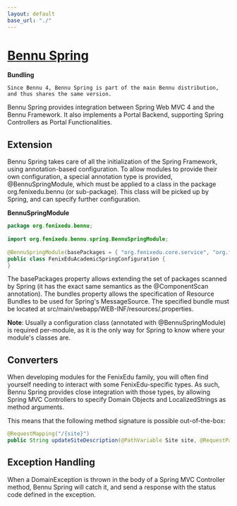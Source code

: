 ```yaml
---
layout: default
base_url: "./"
---
```



# [Bennu Spring](./bennu-spring.md)

**Bundling**

```
Since Bennu 4, Bennu Spring is part of the main Bennu distribution, and thus shares the same version.
```

Bennu Spring provides integration between Spring Web MVC 4 and the Bennu Framework. It also implements a Portal Backend, supporting Spring Controllers as Portal Functionalities.



## Extension
Bennu Spring takes care of all the initialization of the Spring Framework, using annotation-based configuration. To allow modules to provide their own configuration, a special annotation type is provided, @BennuSpringModule, which must be applied to a class in the package org.fenixedu.bennu (or sub-package). This class will be picked up by Spring, and can specify further configuration.

**BennuSpringModule**

``` java
package org.fenixedu.bennu;
 
import org.fenixedu.bennu.spring.BennuSpringModule;
 
@BennuSpringModule(basePackages = { "org.fenixedu.core.service", "org.fenixedu.academic.ui" }, bundles = "FenixEduAcademicResources")
public class FenixEduAcademicSpringConfiguration {
}
```

The basePackages property allows extending the set of packages scanned by Spring (it has the exact same semantics as the @ComponentScan annotation). The bundles property allows the specification of Resource Bundles to be used for Spring's MessageSource. The specified bundle must be located at src/main/webapp/WEB-INF/resources/<bundle><lang>.properties.

**Note**: Usually a configuration class (annotated with @BennuSpringModule) is required per-module, as it is the only way for Spring to know where your module's classes are.


## Converters

When developing modules for the FenixEdu family, you will often find yourself needing to interact with some FenixEdu-specific types. As such, Bennu Spring provides close integration with those types, by allowing Spring MVC Controllers to specify Domain Objects and LocalizedStrings as method arguments.

This means that the following method signature is possible out-of-the-box:

``` java
@RequestMapping("/{site}")
public String updateSiteDescription(@PathVariable Site site, @RequestParam LocalizedString description)
```

## Exception Handling

When a DomainException is thrown in the body of a Spring MVC Controller method, Bennu Spring will catch it, and send a response with the status code defined in the exception. 


